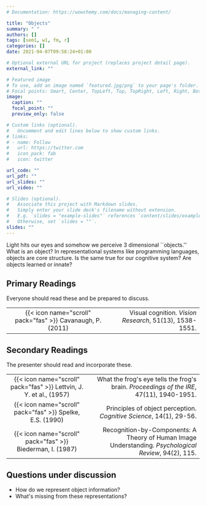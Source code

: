 ```yaml
---
# Documentation: https://wowchemy.com/docs/managing-content/

title: "Objects"
summary: " "
authors: []
tags: [sem1, w1, fm, r]
categories: []
date: 2021-04-07T09:58:24+01:00

# Optional external URL for project (replaces project detail page).
external_link: ""

# Featured image
# To use, add an image named `featured.jpg/png` to your page's folder.
# Focal points: Smart, Center, TopLeft, Top, TopRight, Left, Right, BottomLeft, Bottom, BottomRight.
image:
  caption: ""
  focal_point: ""
  preview_only: false

# Custom links (optional).
#   Uncomment and edit lines below to show custom links.
# links:
# - name: Follow
#   url: https://twitter.com
#   icon_pack: fab
#   icon: twitter

url_code: ""
url_pdf: ""
url_slides: ""
url_video: ""

# Slides (optional).
#   Associate this project with Markdown slides.
#   Simply enter your slide deck's filename without extension.
#   E.g. `slides = "example-slides"` references `content/slides/example-slides.md`.
#   Otherwise, set `slides = ""`.
slides: ""
---
```


Light hits our eyes  and somehow we perceive 3 dimensional ``objects.'' 
What is an object? 
In representational systems like programming languages, objects are core structure. 
Is the same true for our cognitive system? Are objects learned or innate?

## Primary Readings

Everyone should read these and be prepared to discuss.

|  |  |
|:----:|-----:|
| {{< icon name="scroll" pack="fas" >}} Cavanaugh, P. (2011) | Visual cognition. *Vision Research*, 51(13), 1538-1551. |


## Secondary Readings

The presenter should read and incorporate these.

|  |  |
|:----:|-----:|
| {{< icon name="scroll" pack="fas" >}} Lettvin, J. Y. et al., (1957) | What the frog's eye tells the frog's brain. *Proceedings of the IRE*, 47(11), 1940-1951. |
| {{< icon name="scroll" pack="fas" >}} Spelke, E.S. (1990) | Principles of object perception. *Cognitive Science*, 14(1), 29-56. |
| {{< icon name="scroll" pack="fas" >}} Biederman, I. (1987) | Recognition-by-Components: A Theory of Human Image Understanding. *Psychological Review*, 94(2), 115. |


## Questions under discussion

- How do we represent object information?
- What's missing from these representations?



